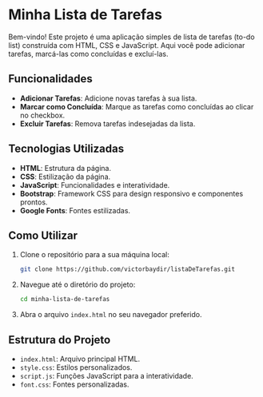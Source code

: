 # Minha Lista de Tarefas 

Bem-vindo! Este projeto é uma aplicação simples de lista de tarefas (to-do list) construída com HTML, CSS e JavaScript. Aqui você pode adicionar tarefas, marcá-las como concluídas e excluí-las.

## Funcionalidades

- **Adicionar Tarefas**: Adicione novas tarefas à sua lista.
- **Marcar como Concluída**: Marque as tarefas como concluídas ao clicar no checkbox.
- **Excluir Tarefas**: Remova tarefas indesejadas da lista.

## Tecnologias Utilizadas

- **HTML**: Estrutura da página.
- **CSS**: Estilização da página.
- **JavaScript**: Funcionalidades e interatividade.
- **Bootstrap**: Framework CSS para design responsivo e componentes prontos.
- **Google Fonts**: Fontes estilizadas.

## Como Utilizar

1. Clone o repositório para a sua máquina local:
    ```bash
    git clone https://github.com/victorbaydir/listaDeTarefas.git
    ```

2. Navegue até o diretório do projeto:
    ```bash
    cd minha-lista-de-tarefas
    ```

3. Abra o arquivo `index.html` no seu navegador preferido.

## Estrutura do Projeto

- `index.html`: Arquivo principal HTML.
- `style.css`: Estilos personalizados.
- `script.js`: Funções JavaScript para a interatividade.
- `font.css`: Fontes personalizadas.
